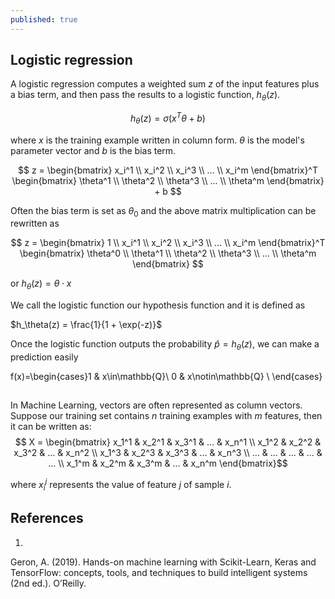 ```yaml
---
published: true
---
```

## Logistic regression
A logistic regression computes a weighted sum $z$ of the input features plus a bias term, and then pass the
results to a logistic function, $h_\theta (z)$.

$$h_\theta (z) = \sigma(x^T\theta+b)$$

where $x$ is the training example written in column form. $\theta$ is the model's parameter vector and $b$ is the bias term.

$$ z = \begin{bmatrix}  
    x_i^1 \\
    x_i^2 \\
    x_i^3 \\
    ...   \\
    x_i^m
    \end{bmatrix}^T
    \begin{bmatrix}  
        \theta^1 \\
        \theta^2 \\
        \theta^3 \\
        ...   \\
        \theta^m
        \end{bmatrix} + b
    $$

Often the bias term is set as $\theta_0$ and the above matrix multiplication can be rewritten as

$$ z = \begin{bmatrix}  
    1     \\
    x_i^1 \\
    x_i^2 \\
    x_i^3 \\
    ...   \\
    x_i^m
    \end{bmatrix}^T
    \begin{bmatrix}
        \theta^0 \\
        \theta^1 \\
        \theta^2 \\
        \theta^3 \\
        ...   \\
        \theta^m
        \end{bmatrix}
    $$

or $h_\theta (z) = \theta \cdot x$

We call the logistic function our hypothesis function and it is defined as

$h_\theta(z) = \frac{1}{1 + \exp(-z)}$

Once the logistic function outputs the probability $\hat p = h_\theta(z)$, we can make a prediction easily

f(x)=\begin{cases}1 & x\in\mathbb{Q}\\ 0 & x\notin\mathbb{Q} \\ \end{cases}

##
In Machine Learning, vectors are often represented as column vectors. Suppose our training set contains $n$ training examples with $m$ features, then it can be written as:
$$ X = \begin{bmatrix}
    x_1^1 & x_2^1 & x_3^1 & ... & x_n^1 \\
    x_1^2 & x_2^2 & x_3^2 & ... & x_n^2 \\
    x_1^3 & x_2^3 & x_3^3 & ... & x_n^3 \\
    ...   & ...   & ...   & ... & ...   \\
    x_1^m & x_2^m & x_3^m & ... & x_n^m
    \end{bmatrix}$$

where $x_i^j$ represents the value of feature $j$ of sample $i$.


## References
1.
Geron, A. (2019). Hands-on machine learning with Scikit-Learn, Keras and TensorFlow: concepts, tools, and techniques to build intelligent systems (2nd ed.). O’Reilly.
